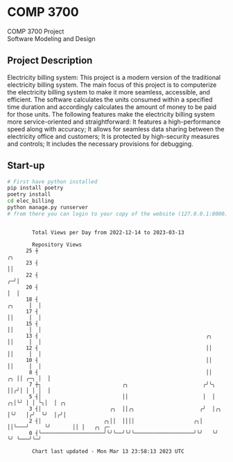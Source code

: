 # COMP 3700
COMP 3700 Project  
Software Modeling and Design
## Project Description
Electricity billing system: This project is a modern version of the traditional electricity billing system. The main focus of this project is to computerize the electricity billing system to make it more seamless, accessible, and efficient. The software calculates the units consumed within a specified time duration and accordingly calculates the amount of money to be paid for those units. The following features make the electricity billing system more service-oriented and straightforward: It features a high-performance speed along with accuracy; It allows for seamless data sharing between the electricity office and customers; It is protected by high-security measures and controls; It includes the necessary provisions for debugging.

## Start-up
```bash
# First have python installed
pip install poetry
poetry install
cd elec_billing
python manage.py runserver
# from there you can login to your copy of the website (127.0.0.1:8000), default creds are admin/admin
```

```

        Total Views per Day from 2022-12-14 to 2023-03-13

        Repository Views
      25 ┼                                                                            ╭╮
      23 ┤                                                                            ││
      22 ┤                                                                          ╭─╯│
      20 ┤                                                                          │  │
      18 ┤                                                                   ╭╮     │  │
      17 ┤                                                                   ││     │  │
      15 ┤                                                                   ││     │  │
      13 ┤                                                      ╭╮           ││     │  │
      12 ┤                                                      ││           ││     │  │
      10 ┤                                                      ││           ││     │  │
       8 ┤                                                      ││        ╭╮ ││ ╭─╮ │  │
       7 ┼╮                          ╭╮                        ╭╯╰╮       ││╭╯│ │ │ │  │
       5 ┤│                          ││                        │  │     ╭╮│╰╯ │ │ ╰╮│  │ ╭╮
       3 ┤│                      ╭╮  ││╭╮                     ╭╯  │╭╮   │╰╯   │╭╯  ╰╯  │╭╯│
       2 ┤│                    ╭╮││  ││││                   ╭╮│   ││╰───╯     ╰╯       ││ │   ╭╮ ╭─
       0 ┤╰────────────────────╯╰╯╰──╯╰╯╰───────────────────╯╰╯   ╰╯                   ╰╯ ╰───╯╰─╯

        Chart last updated - Mon Mar 13 23:58:13 2023 UTC
        
```
